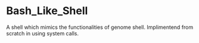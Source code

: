 # Bash_Like_Shell
A shell which mimics the functionalities of genome shell. Implimentend from scratch in using system calls.
